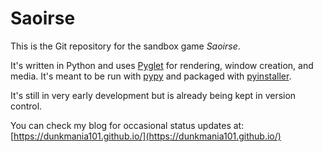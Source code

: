 # Saoirse

This is the Git repository for the sandbox game *Saoirse*.


It's written in Python and uses [Pyglet](https://pypi.org/project/pyglet/) for rendering, window creation, and media. It's meant to be run with [pypy](https://www.pypy.org/index.html) and packaged with [pyinstaller](https://pypi.org/project/pyinstaller/).


It's still in very early development but is already being kept in version control.


You can check my blog for occasional status updates at: [https://dunkmania101.github.io/](https://dunkmania101.github.io/)

